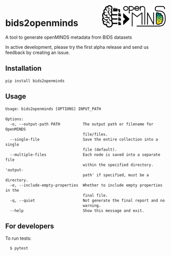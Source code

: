 <a href="/img/light_openMINDS-bids2openminds-logo.png">
  <picture>
    <source media="(prefers-color-scheme: dark)" srcset="/img/dark_openMINDS-bids2openminds-logo.png">
    <source media="(prefers-color-scheme: light)" srcset="/img/light_openMINDS-bids2openminds-logo.png">
    <img alt="bids2openminds logo: created by S Pieschnik, U. Schlegel, L. Zehl, P. Najafi, A. Davison and C. Hagen Blixhavn" src="/img/light_openMINDS-bids2openminds-logo.png" title="openMINDS instances" align="right" height="70">
  </picture>
</a>

# bids2openminds
A tool to generate openMINDS metadata from BIDS datasets

In active development, please try the first alpha release and send us feedback by creating an issue.  

## Installation

```
pip install bids2openminds
```

## Usage

```
Usage: bids2openminds [OPTIONS] INPUT_PATH

Options:
  -o, --output-path PATH          The output path or filename for OpenMINDS
                                  file/files.
  --single-file                   Save the entire collection into a single
                                  file (default).
  --multiple-files                Each node is saved into a separate file
                                  within the specified directory. 'output-
                                  path' if specified, must be a directory.
  -e, --include-empty-properties  Whether to include empty properties in the
                                  final file.
  -q, --quiet                     Not generate the final report and no
                                  warning.
  --help                          Show this message and exit.
```

## For developers

To run tests:
```
  $ pytest
```
